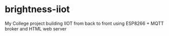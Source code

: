 # brightness-iiot
My College project building IIOT from back to front using ESP8266 + MQTT broker and HTML web server
